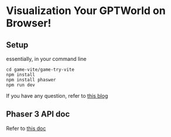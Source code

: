 # Visualization Your GPTWorld on Browser!

## Setup

essentially, in your command line

```
cd game-vite/game-try-vite
npm install
npm install phaswer
npm run dev
```

If you have any question, refer to [this blog](https://saricden.com/how-to-setup-a-phaser-3-project-with-vite)



## Phaser 3 API doc

Refer to [this doc](https://photonstorm.github.io/phaser3-docs/)

